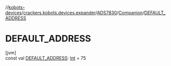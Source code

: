 //[kobots-devices](../../../../index.md)/[crackers.kobots.devices.expander](../../index.md)/[ADS7830](../index.md)/[Companion](index.md)/[DEFAULT_ADDRESS](-d-e-f-a-u-l-t_-a-d-d-r-e-s-s.md)

# DEFAULT_ADDRESS

[jvm]\
const val [DEFAULT_ADDRESS](-d-e-f-a-u-l-t_-a-d-d-r-e-s-s.md): [Int](https://kotlinlang.org/api/latest/jvm/stdlib/kotlin/-int/index.html) = 75
